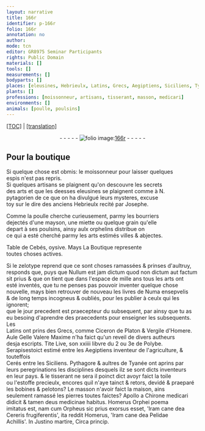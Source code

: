```yaml
---
layout: narrative
title: 166r
identifier: p-166r
folio: 166r
annotation: no
author:
mode: tcn
editor: GR8975 Seminar Participants
rights: Public Domain
materials: []
tools: []
measurements: []
bodyparts: []
places: [eleusines, Hebrieulx, Latins, Grecs, Aegiptiens, Siciliens, Tyanée]
plants: []
professions: [moissonneur, artisans, tisserant, masson, medicari]
environments: []
animals: [poulle, poulsins]
---
```


 <p><a href="{{ site.baseurl }}/normalized/">[TOC]</a> | <a href="{{ site.baseurl }}/texts/p-166r_tl/" target="_blank">[translation]</a></p><div class="folio" align="center">- - - - - <a href="http://gallica.bnf.fr/ark:/12148/btv1b10500001g/f337.item.r=" target="_blank"><img src="https://cu-mkp.github.io/2017-workshop-edition/assets/photo-icon.png" alt="folio image: " style="display:inline-block; margin-bottom:-3px;"/>166r</a> - - - - - </div>  
  

## Pour la boutique

 
Si quelque chose est obmis: le <span class="pro">moissonneur</span> pour laisser quelques<br/> espis n'est pas repris.<br/> Si quelques <span class="pro">artisans</span> se plaignent qu'on descouvre les secrets<br/> des arts et que les de<span class="x">e</span>sses <span class="pl">eleusines</span> se plaignent co<span class="exp">mm</span>e à <span class="pn">N.</span><br/> pytagorien de ce que on ha divulgué leurs mysteres, excuse<br/> toy sur le dire des anciens <span class="pl">Hebrieulx</span> recité par <span class="pn">Josephe</span>.
 
 Comme la <span class="al">poulle</span> cherche curieusement, parmy les bourriers<br/> dejectés d'une mayson, une miette ou quelque grain qu'elle<br/> depart à ses <span class="al">poulsins</span>, ainsy aulx orphelins distribue on<br/> ce qui a esté cherché parmy les arts estimés villes & abjectes.
 
 Table de <span class="pn">Cebés</span>, oysive. Mays La Boutique represente<br/> toutes choses actives. 
 
 Si le zelotype reprend que ce sont choses ramassées & prinses d'aultruy,<br/> responds que, puys que Nullum est jam dictum quod non dictum aut factum<br/> sit prius & que on tient que dans l'espace de mille ans tous les arts ont<br/> esté inventés, que tu ne penses pas pouvoir inventer quelque chose nouvelle, mays bien retrouver de nouveau les livres de <span class="pn">Numa</span> ensepvelis<br/> & de long temps incogneus & oubliés, pour les publier à ceulx qui les ignorent;<br/> que le jour precedent est praecepteur du subsequent, par ainsy que tu as<br/> eu besoing d'aprendre des praecedents pour enseigner les subsequents. Les<br/> <span class="pl">Latins</span> ont prins des <span class="pl">Grecs</span>, co<span class="exp">mm</span>e <span class="pn">Ciceron</span> de <span class="pn">Platon</span> & <span class="pn">Vergile</span> d'<span class="pn">Homere</span>.<br/> <span class="pn">Aule Gelle</span> <span class="pn">Valere Max<span class="exp">ime</span></span> n'ha faict qu'un reveil de divers autheurs<br/> desja escripts. <span class="pn">Tite Live</span>, son xxiiii l<span class="exp">i</span>b<span class="exp">vre</span> du 2 ou 3e de <span class="pn">Polybe</span>.<br/> <span class="pn">Serapis</span>estoict estimé entre les <span class="pl">Aegiptiens</span> inventeur de l'agriculture, & touteffois<br/> <span class="pn">Cerés</span> entre les <span class="pl">Siciliens</span>. <span class="pn">Pythagore</span> & aultres de <span class="pl">Tyanée</span> ont aprins par<br/> leurs peregrinations les disciplines desquels ilz se sont dicts inventeurs<br/> en leur pays. & le <span class="pro">tisserant</span> ne sera <span class="add">il</span> poinct dict avoyr faict la toile<br/> ou l'estoffe precieulx, encores quil n'aye tainct & retors, devidé & praeparé<br/> les bobines & pelotons? Le <span class="pro">masson</span> n'avoir faict la maison, ains<br/> seulem<span class="exp">ent</span> ramassé les pierres toutes faictes? <span class="pn">Apollo</span> a <span class="pn">Chirone</span> <span class="pro">medicari</span><br/> didicit & tamen deus medicinae habitus. <span class="pn">Homerus</span> Orphei poema<br/> imitatus est, nam cum <span class="pn">Orpheus</span> sic prius exorsus esset, 'Iram cane dea<br/> <span class="pn">Cereris</span> frugiferentis', ita reddit <span class="pn">Homerus</span>, 'Iram cane dea <span class="pn">Pelidae</span><br/> <span class="pn">Achillis</span>'. In <span class="pn">Justino martire</span>, Circa princip.
 
 